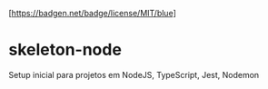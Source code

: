 [https://badgen.net/badge/license/MIT/blue]

# skeleton-node
Setup inicial para projetos em NodeJS, TypeScript, Jest, Nodemon

